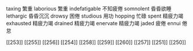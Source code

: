 




taxing 繁重
laborious 繁重
indefatigable 不知疲倦
somnolent 昏昏欲睡
lethargic 昏昏沉沉
drowsy 困倦
studious 用功
hopping 忙碌
spent 精疲力竭
exhausted 精疲力竭
drained 精疲力竭
enervate 精疲力竭
jaded 疲倦
ennui 倦怠

[[253]]
[[255]]
[[256]]
[[254]]
[[258]]
[[259]]
[[260]]
[[257]]
[[251]]
[[250]]
